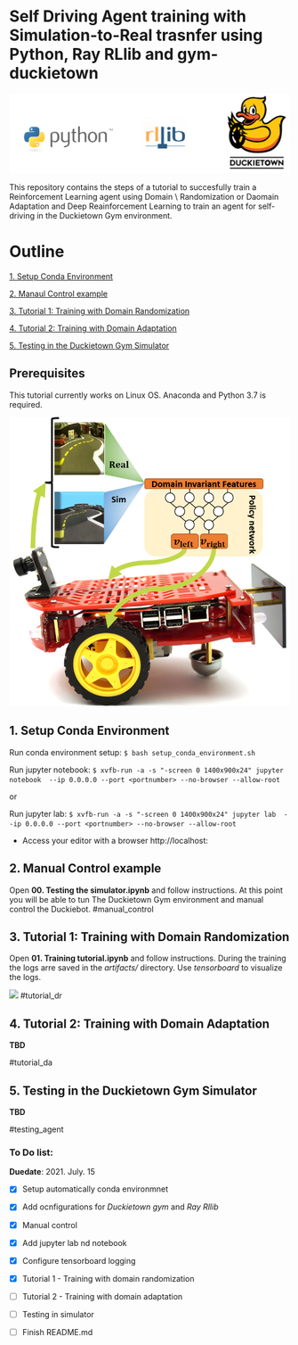 # Self Driving Agent training with Simulation-to-Real trasnfer using Python, Ray RLlib and gym-duckietown
![](art/tools.png)

This repository contains the steps of a tutorial to succesfully train a Reinforcement Learning agent using Domain \\
Randomization or Daomain Adaptation and Deep Reainforcement Learning to train an agent for self-driving in the Duckietown Gym environment.



# Outline 
[1. Setup Conda Environment](#setup_conda_environment)


[2. Manaul Control example](#manual_control)


[3. Tutorial 1: Training with Domain Randomization](#tutorial_dr)


[4. Tutorial 2: Training with Domain Adaptation](#tutorial_da)


[5. Testing in the Duckietown Gym Simulator](#testing_agent)

## Prerequisites
This tutorial currently works on Linux OS.
Anaconda and Python 3.7 is required. 

![](art/concept.png)
## 1. Setup Conda Environment
Run conda environment setup:
```$ bash setup_conda_environment.sh```

Run jupyter notebook:
```$ xvfb-run -a -s "-screen 0 1400x900x24" jupyter notebook  --ip 0.0.0.0 --port <portnumber> --no-browser --allow-root  ```

or

Run jupyter lab:
```$ xvfb-run -a -s "-screen 0 1400x900x24" jupyter lab  --ip 0.0.0.0 --port <portnumber> --no-browser --allow-root  ```

* Access your editor with a browser http://localhost:<portnumber>


## 2. Manual Control example
  
  
Open **00. Testing the simulator.ipynb** and follow instructions.
At this point you will be able to tun The Duckietown Gym environment and manual control the Duckiebot.
#manual_control

## 3. Tutorial 1: Training with Domain Randomization
  
  
  Open **01. Training tutorial.ipynb** and follow instructions.
  During the training the logs arre saved in the *artifacts/* directory.
  Use *tensorboard* to visualize the logs.
  
![](art/just_policy.png)
#tutorial_dr


## 4. Tutorial 2: Training with Domain Adaptation

**TBD**
  
  
#tutorial_da


## 5. Testing in the Duckietown Gym Simulator
  
**TBD**
  
#testing_agent


### To Do list:
  **Duedate**: 2021. July. 15
  
  - [x] Setup automatically conda environmnet
  
  - [x] Add ocnfigurations for *Duckietown gym* and *Ray Rllib*
  
  - [x] Manual control
  
  - [x] Add jupyter lab nd notebook
  
  - [x] Configure tensorboard logging
  
  - [x] Tutorial 1 - Training with domain randomization
  
  - [ ] Tutorial 2 - Training with domain adaptation
  
  - [ ] Testing in simulator
  
  - [ ] Finish README.md
 
